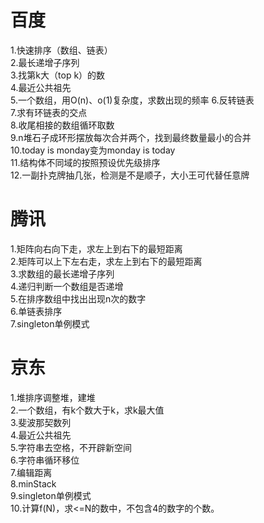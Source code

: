 # 百度
1.快速排序（数组、链表）  
2.最长递增子序列  
3.找第k大（top k）的数  
4.最近公共祖先  
5.一个数组，用O(n)、o(1)复杂度，求数出现的频率
6.反转链表  
7.求有环链表的交点  
8.收尾相接的数组循环取数   
9.n堆石子成环形摆放每次合并两个，找到最终数量最小的合并  
10.today is monday变为monday is today  
11.结构体不同域的按照预设优先级排序  
12.一副扑克牌抽几张，检测是不是顺子，大小王可代替任意牌  
# 腾讯
1.矩阵向右向下走，求左上到右下的最短距离  
2.矩阵可以上下左右走，求左上到右下的最短距离  
3.求数组的最长递增子序列  
4.递归判断一个数组是否递增  
5.在排序数组中找出出现n次的数字  
6.单链表排序  
7.singleton单例模式  
# 京东
1.堆排序调整堆，建堆  
2.一个数组，有k个数大于k，求k最大值  
3.斐波那契数列  
4.最近公共祖先  
5.字符串去空格，不开辟新空间  
6.字符串循环移位   
7.编辑距离  
8.minStack  
9.singleton单例模式  
10.计算f(N)，求<=N的数中，不包含4的数字的个数。  